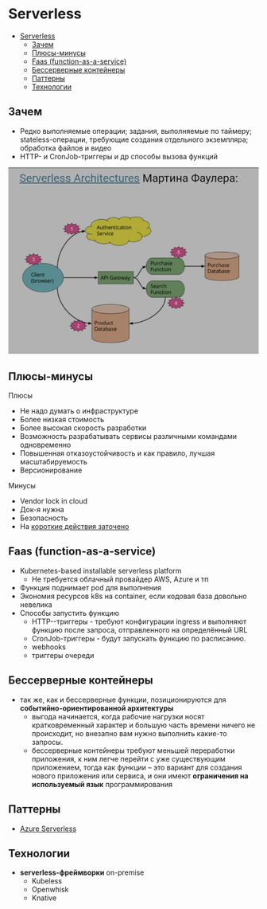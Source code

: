 # Serverless

- [Serverless](#serverless)
  - [Зачем](#зачем)
  - [Плюсы-минусы](#плюсы-минусы)
  - [Faas (function-as-a-service)](#faas-function-as-a-service)
  - [Бессерверные контейнеры](#бессерверные-контейнеры)
  - [Паттерны](#паттерны)
  - [Технологии](#технологии)

## Зачем

- Редко выполняемые операции; задания, выполняемые по таймеру; stateless-операции, требующие создания отдельного экземпляра; обработка файлов и видео
- HTTP- и CronJob-триггеры и др способы вызова функций

![arch](../../img/arch/serverless.jpg)

## Плюсы-минусы

Плюсы

- Не надо думать о инфраструктуре
- Более низкая стоимость
- Более высокая скорость разработки
- Возможность разрабатывать сервисы различными командами одновременно
- Повышенная отказоустойчивость и как правило, лучшая масштабируемость
- Версионирование

Минусы

- Vendor lock in cloud
- Док-я нужна
- Безопасность
- На [короткие действия заточено](https://habr.com/ru/companies/otus/articles/477930/)

## Faas (function-as-a-service)

- Kubernetes-based installable serverless platform
  - Не требуется облачный провайдер AWS, Azure и тп
- Функция поднимает pod для выполнения
- Экономия ресурсов k8s на container, если кодовая база довольно невелика
- Способы запустить функцию
  - HTTP--триггеры - требуют конфигурации ingress и выполняют функцию после запроса, отправленного на определённый URL
  - CronJob-триггеры - будут запускать функцию по расписанию.
  - webhooks
  - триггеры очереди

## Бессерверные контейнеры

- так же, как и бессерверные функции, позиционируются для __событийно-ориентированной архитектуры__
  - выгода начинается, когда рабочие нагрузки носят кратковременный характер и большую часть времени ничего не происходит, но внезапно вам нужно выполнить какие-то запросы.
  - бессерверные контейнеры требуют меньшей переработки приложения, к ним легче перейти с уже существующим приложением, тогда как функции – это вариант для создания нового приложения или сервиса, и они имеют __ограничения на используемый язык__ программирования

## Паттерны

- [Azure Serverless](https://learn.microsoft.com/ru-ru/azure/architecture/reference-architectures/serverless/web-app)

## Технологии

- __serverless-фреймворки__ on-premise
  - Kubeless
  - Openwhisk
  - Knative
